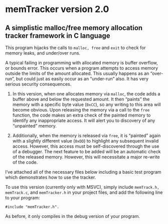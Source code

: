 # memTracker version 2.0

## A simplistic malloc/free memory allocation tracker framework in C language

This program hijacks the calls to ```malloc, free``` and ```exit``` to check for memory leaks, and under/over runs.
 
A typical failing in programming with allocated memory is buffer overflow, or bounds error. This occurs when a program attempts to access memory outside the limits of the amount allocated. This usually happens as an “over-run”, but could just as easily occur as an “under-run” also. It has very serious security consequences.
 
1. In this version, when one allocates memory via ```malloc```, the code adds a buffer above and below the requested amount. It then “paints” the memory with a specific byte value (```0xCC```), so any writing to this area will become obvious. Upon releasing the memory via a call to the ```free``` function, the code makes an extra check of the painted memory to identify any inappropriate access. It will alert you to discovery of any “unpainted” memory.
 
2. Additionally, when the memory is released via ```free```, it is “painted” again with a slightly different value (```0xDD```) to highlight any subsequent invalid access.  However, this access must be self-discovered through the use of a debugger. The next feature to be added will be an automatic check of the released memory. However, this will necessitate a major re-write of the code.

I’ve attached all of the necessary files below including a basic test program which demonstrates how to use the tracker.
 
To use this version (currently only with MSVC), simply include ```memTrack.h, memTrack.c```, and ```memTracker.h``` in your project files, and add the following line to your program:
 
```#include "memTracker.h".```
 
As before, it only compiles in the debug version of your program.
